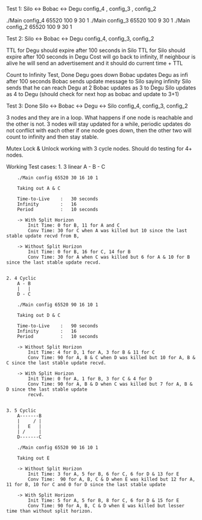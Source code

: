 Test 1:
	Silo <-> Bobac <-> Degu
	config_4 , config_3 , config_2

./Main config_4 65520 100 9 30 1
./Main config_3 65520 100 9 30 1
./Main config_2 65520 100 9 30 1


Test 2:
	Silo <-> Bobac <-> Degu
	config_4, config_3, config_2

TTL for Degu should expire after 100 seconds in Silo
TTL for Silo should expire after 100 seconds in Degu
Cost will go back to infinity, If neighbour is alive he will send an advertisement and it should do current time + TTL


Count to Infinity Test, Done
Degu goes down
Bobac updates Degu as infi after 100 seconds
Bobac sends update message to Silo saying infinity
Silo sends that he can reach Degu at 2
Bobac updates as 3 to Degu 
Silo updates as 4 to Degu (should check for next hop as bobac and update to 3+1)

Test 3: Done
	Silo <-> Bobac <-> Degu <-> Silo
	config_4, config_3, config_2

3 nodes and they are in a loop. What happens if one node is reachable and the other is not.
3 nodes will stay updated for a while, periodic updates do not conflict with each other
if one node goes down, then the other two will count to infinity and then stay stable.

Mutex Lock & Unlock working with 3 cycle nodes. Should do testing for 4+ nodes.



Working Test cases:
	1. 3 linear 
		A - B - C

		./Main config 65520 30 16 10 1

		Taking out A & C

		Time-to-Live	: 	30 seconds
		Infinity 		:	16
		Period 			: 	10 seconds

		-> With Split Horizon
			Init Time: 0 for B, 11 for A and C
			Conv Time: 30 for C when A was killed but 10 since the last stable update recvd from B,

		-> Without Split Horizon
			Init Time: 0 for B, 16 for C, 14 for B
			Conv Time: 30 for A when C was killed but 6 for A & 10 for B since the last stable update recvd.


	2. 4 Cyclic 
		A - B
		|	|
		D - C

		./Main config 65520 90 16 10 1

		Taking out D & C

		Time-to-Live	: 	90 seconds
		Infinity 		:	16
		Period 			: 	10 seconds

		-> Without Split Horizon
			Init Time: 4 for D, 1 for A, 3 for B & 11 for C
			Conv Time: 90 for A, B & C when D was killed but 10 for A, B & C since the last stable update recvd.

		-> With Split Horizon
			Init Time: 0 for A, 1 for B, 3 for C & 4 for D
			Conv Time: 90 for A, B & D when C was killed but 7 for A, B & D since the last stable update
			recvd.


	3. 5 Cyclic
		A-------B
		|	  / |
		|   E   |
		| /     |
		D-------C

		./Main config 65520 90 16 10 1

		Taking out E 

		-> Without Split Horizon
			Init Time: 3 for A, 5 for B, 6 for C, 6 for D & 13 for E
			Conv Time:  90 for A, B, C & D when E was killed but 12 for A, 11 for B, 10 for C and 0 for D since the last stable update

		-> With Split Horizon
			Init Time: 5 for A, 5 for B, 8 for C, 6 for D & 15 for E
			Conv Time: 90 for A, B, C & D when E was killed but lesser time than without split horizon.


